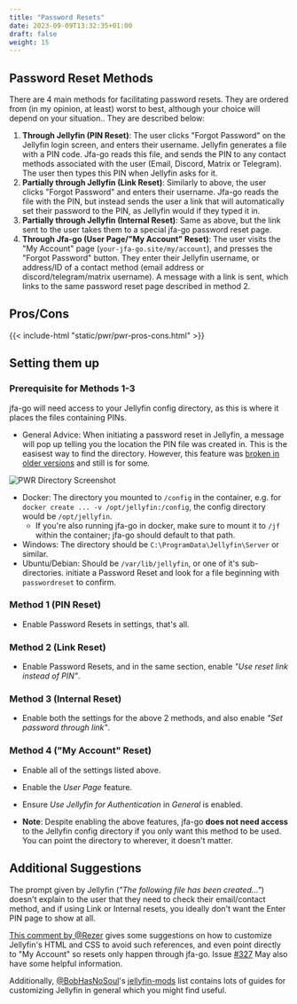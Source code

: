 ```yaml
---
title: "Password Resets"
date: 2023-09-09T13:32:35+01:00
draft: false
weight: 15
---
```


## Password Reset Methods
There are 4 main methods for facilitating password resets. They are ordered from (in my opinion, at least) worst to best, although your choice will depend on your situation.. They are described below:
1) **Through Jellyfin (PIN Reset)**: The user clicks "Forgot Password" on the Jellyfin login screen, and enters their username. Jellyfin generates a file with a PIN code. Jfa-go reads this file, and sends the PIN to any contact methods associated with the user (Email, Discord, Matrix or Telegram). The user then types this PIN when Jellyfin asks for it.
2) **Partially through Jellyfin (Link Reset)**: Similarly to above, the user clicks "Forgot Password" and enters their username. Jfa-go reads the file with the PIN, but instead sends the user a link that will automatically set their password to the PIN, as Jellyfin would if they typed it in.
3) **Partially through Jellyfin (Internal Reset)**: Same as above, but the link sent to the user takes them to a special jfa-go password reset page.
4) **Through Jfa-go (User Page/"My Account" Reset)**: The user visits the "My Account" page (`your-jfa-go.site/my/account`), and presses the "Forgot Password" button. They enter their Jellyfin username, or address/ID of a contact method (email address or discord/telegram/matrix username). A message with a link is sent, which links to the same password reset page described in method 2.

## Pros/Cons

{{< include-html "static/pwr/pwr-pros-cons.html" >}}

## Setting them up

### Prerequisite for Methods 1-3
jfa-go will need access to your Jellyfin config directory, as this is where it places the files containing PINs.
  * General Advice: When initiating a password reset in Jellyfin, a message will pop up telling you the location the PIN file was created in. This is the easisest way to find the directory. However, this feature was [broken in older versions](https://github.com/jellyfin/jellyfin/issues/6093) and still is for some.

![PWR Directory Screenshot](/pwr-directory.png)


  * Docker: The directory you mounted to `/config` in the container, e.g. for `docker create ... -v /opt/jellyfin:/config`, the config directory would be `/opt/jellyfin`.
    * If you're also running jfa-go in docker, make sure to mount it to `/jf` within the container; jfa-go should default to that path.
  * Windows: The directory should be `C:\ProgramData\Jellyfin\Server` or similar.
  * Ubuntu/Debian: Should be `/var/lib/jellyfin`, or one of it's sub-directories. initiate a Password Reset and look for a file beginning with `passwordreset` to confirm.

### Method 1 (PIN Reset)

* Enable Password Resets in settings, that's all.

### Method 2 (Link Reset)

* Enable Password Resets, and in the same section, enable *"Use reset link instead of PIN"*.

### Method 3 (Internal Reset)

* Enable both the settings for the above 2 methods, and also enable *"Set password through link"*.

### Method 4 ("My Account" Reset)

* Enable all of the settings listed above.
* Enable the *User Page* feature.
* Ensure *Use Jellyfin for Authentication* in *General* is enabled.

* **Note**: Despite enabling the above features, jfa-go **does not need access** to the Jellyfin config directory if you only want this method to be used. You can point the directory to wherever, it doesn't matter.

## Additional Suggestions

The prompt given by Jellyfin (*"The following file has been created..."*) doesn't explain to the user that they need to check their email/contact method, and if using Link or Internal resets, you ideally don't want the Enter PIN page to show at all. 

[This comment by @Rezer](https://github.com/hrfee/jfa-go/issues/240#issuecomment-1779875680) gives some suggestions on how to customize Jellyfin's HTML and CSS to avoid such references, and even point directly to "My Account" so resets only happen through jfa-go. Issue [#327](https://github.com/hrfee/jfa-go/issues/327) May also have some helpful information.

Additionally, [@BobHasNoSoul](https://github.com/BobHasNoSoul)'s [jellyfin-mods](https://github.com/BobHasNoSoul/jellyfin-mods) list contains lots of guides for customizing Jellyfin in general which you might find useful.
